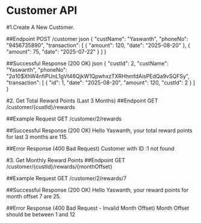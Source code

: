 # Customer API

#1.Create A New Customer.

##Endpoint
POST /customer
json
{
  "custName": "Yaswanth",
  "phoneNo": "9456735890",
  "transaction": [
    { "amount": 120, "date": "2025-08-20" },
    { "amount": 75, "date": "2025-07-22" }
  ]
}

##Successful Response (200 OK)
json
{
  "custId": 2,
  "custName": "Yaswanth",
  "phoneNo": "$2a$10$XhW4nfiPUnL1gVt46QjkW1QpwhxzTXRHhmfdAisPEdQa9vSQFSy", 
  "transaction": [
    { 
"id": 1,
 "date": "2025-08-20",
 "amount": 120,
 "custId": 2 }
  ]
}

#2. Get Total Reward Points (Last 3 Months)
##Endpoint
GET /customer/{custId}/rewards

##Example Request
GET /customer/2/rewards

##Successful Response (200 OK)
Hello Yaswanth, your total reward points for last 3 months are 115.

##Error Response (400 Bad Request)
Customer with ID :1 not found



#3. Get Monthly Reward Points
##Endpoint
GET /customer/{custId}/rewards/{monthOffset}

##Example Request
GET /customer/2/rewards/7

##Successful Response (200 OK)
Hello Yaswanth, your reward points for month offset 7 are 25.

##Error Response (400 Bad Request - Invalid Month Offset)
Month Offset should be between 1 and 12
